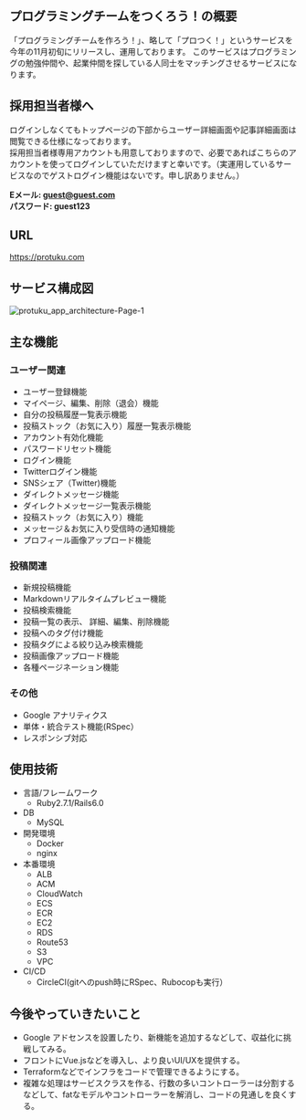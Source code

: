 ## プログラミングチームをつくろう！の概要
「プログラミングチームを作ろう！」、略して「プロつく！」というサービスを今年の11月初旬にリリースし、運用しております。
このサービスはプログラミングの勉強仲間や、起業仲間を探している人同士をマッチングさせるサービスになります。
## 採用担当者様へ
 ログインしなくてもトップページの下部からユーザー詳細画面や記事詳細画面は閲覧できる仕様になっております。<br>
 採用担当者様専用アカウントも用意しておりますので、必要であればこちらのアカウントを使ってログインしていただけますと幸いです。（実運用しているサービスなのでゲストログイン機能はないです。申し訳ありません。）
 
 **Eメール: guest@guest.com<br>**
 **パスワード: guest123**

## URL
https://protuku.com
  
## サービス構成図
![protuku_app_architecture-Page-1](https://user-images.githubusercontent.com/62272140/99930572-e24c6800-2d94-11eb-8576-01966af2e4af.jpg)
  
## 主な機能
### ユーザー関連
- ユーザー登録機能
- マイページ、編集、削除（退会）機能
- 自分の投稿履歴一覧表示機能
- 投稿ストック（お気に入り）履歴一覧表示機能
- アカウント有効化機能
- パスワードリセット機能
- ログイン機能
- Twitterログイン機能
- SNSシェア（Twitter)機能
- ダイレクトメッセージ機能
- ダイレクトメッセージ一覧表示機能
- 投稿ストック（お気に入り）機能
- メッセージ＆お気に入り受信時の通知機能
- プロフィール画像アップロード機能

### 投稿関連
- 新規投稿機能
- Markdownリアルタイムプレビュー機能
- 投稿検索機能
- 投稿一覧の表示、 詳細、編集、削除機能
- 投稿へのタグ付け機能
- 投稿タグによる絞り込み検索機能
- 投稿画像アップロード機能
- 各種ページネーション機能

### その他
- Google アナリティクス
- 単体・統合テスト機能(RSpec）
- レスポンシブ対応

## 使用技術
- 言語/フレームワーク
  - Ruby2.7.1/Rails6.0
- DB
  - MySQL
- 開発環境
  - Docker
  - nginx
- 本番環境
  - ALB
  - ACM
  - CloudWatch
  - ECS
  - ECR
  - EC2
  - RDS
  - Route53
  - S3
  - VPC
- CI/CD
  - CircleCI(gitへのpush時にRSpec、Rubocopも実行）
  
## 今後やっていきたいこと
- Google アドセンスを設置したり、新機能を追加するなどして、収益化に挑戦してみる。
- フロントにVue.jsなどを導入し、より良いUI/UXを提供する。
- Terraformなどでインフラをコードで管理できるようにする。
- 複雑な処理はサービスクラスを作る、行数の多いコントローラーは分割するなどして、fatなモデルやコントローラーを解消し、コードの見通しを良くする。

